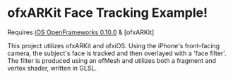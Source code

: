 # ofxARKit Face Tracking Example!

Requires [iOS OpenFrameworks 0.10.0](https://openframeworks.cc/download/) & [ofxARKit]

This project utilizes ofxARKit and ofxiOS. Using the iPhone's front-facing camera, the subject's face is tracked and then overlayed with a 'face filter'. The filter is produced using an ofMesh and utilizes both a fragment and vertex shader, written in GLSL. 
